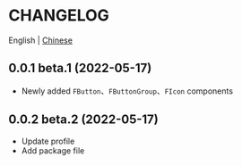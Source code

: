 # CHANGELOG

English | [Chinese](https://github.com/Tyh2001/fighting-design/blob/master/CHANGELOG.zh.md)

## 0.0.1 beta.1 (2022-05-17)

- Newly added `FButton`、`FButtonGroup`、`FIcon` components

## 0.0.2 beta.2 (2022-05-17)

- Update profile
- Add package file
